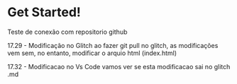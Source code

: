 # Get Started!

Teste de conexão com repositorio github

17.29 - Modificação no Glitch
  ao fazer git pull no  glitch, as modificações vem sem, no entanto, modificar 
  o arquio html (index.html)

  17.32 - Modificacao no Vs Code
  vamos ver se esta modificacao sai no  glitch .md